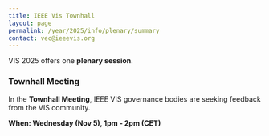 ```yaml
---
title: IEEE Vis Townhall
layout: page
permalink: /year/2025/info/plenary/summary
contact: vec@ieeevis.org
---
```


VIS 2025 offers one **plenary session**.

### Townhall Meeting

In the **Townhall Meeting**, IEEE VIS governance bodies are seeking feedback from the VIS community.

**When: Wednesday (Nov 5), 1pm - 2pm (CET)**
